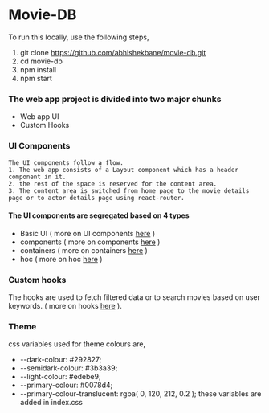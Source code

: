 # Movie-DB
To run this locally,
use the following steps,
1. git clone https://github.com/abhishekbane/movie-db.git
2. cd movie-db
3. npm install
4. npm start

### The web app project is divided into two major chunks
- Web app UI
- Custom Hooks
### UI Components
    The UI components follow a flow.
    1. The web app consists of a Layout component which has a header component in it.
    2. the rest of the space is reserved for the content area.
    3. The content area is switched from home page to the movie details page or to actor details page using react-router.
#### The UI components are segregated based on 4 types
- Basic UI ( more on UI components [here](https://github.com/abhishekbane/movie-db/tree/main/src/components/UI) )
- components ( more on components [here](https://github.com/abhishekbane/movie-db/tree/main/src/components) )
- containers ( more on containers [here](https://github.com/abhishekbane/movie-db/tree/main/src/containers) )
- hoc ( more on hoc [here](https://github.com/abhishekbane/movie-db/tree/main/src/hoc) )
### Custom hooks
The hooks are used to fetch filtered data or to search movies based on user keywords. 
( more on hooks [here](https://github.com/abhishekbane/movie-db/tree/main/src/hooks) ).
### Theme
css variables used for theme colours are,
- --dark-colour: #292827; 
- --semidark-colour: #3b3a39;
- --light-colour: #edebe9;
- --primary-colour: #0078d4;
- --primary-colour-translucent: rgba( 0, 120, 212, 0.2 );
these variables are added in index.css